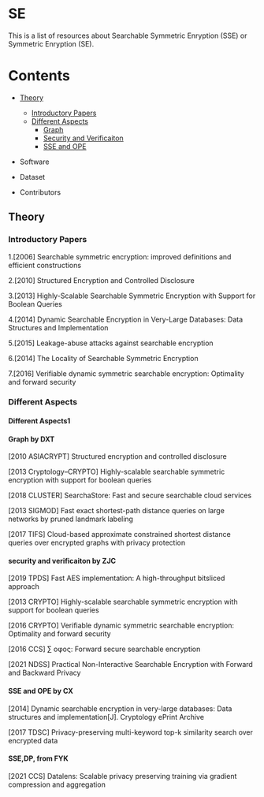 # SE
This is a  list of resources about Searchable Symmetric Enryption (SSE) or Symmetric Enryption (SE).

# Contents
* [Theory](#theory)
  * [Introductory Papers](#introductory-papers)
  * [Different Aspects](#different-aspects)
    * [Graph](#graph-by-dxt)
    * [Security and Verificaiton](#security-and-verificaiton-by-zjc)
    * [SSE and OPE](#sse-and-ope-by-cx)
    
* Software
* Dataset
* Contributors


## Theory

### Introductory Papers

1.[2006] Searchable symmetric encryption: improved definitions and efficient constructions

2.[2010] Structured Encryption and Controlled Disclosure

3.[2013] Highly-Scalable Searchable Symmetric Encryption with Support for Boolean Queries

4.[2014] Dynamic Searchable Encryption in Very-Large Databases: Data Structures and Implementation

5.[2015] Leakage-abuse attacks against searchable encryption

6.[2014] The Locality of Searchable Symmetric Encryption

7.[2016] Verifiable dynamic symmetric searchable encryption: Optimality and forward security

### Different Aspects
#### Different Aspects1
#### Graph by DXT

[2010 ASIACRYPT] Structured encryption and controlled disclosure

[2013 Cryptology–CRYPTO] Highly-scalable searchable symmetric encryption with support for boolean queries

[2018 CLUSTER] SearchaStore: Fast and secure searchable cloud services

[2013 SIGMOD] Fast exact shortest-path distance queries on large networks by pruned landmark labeling

[2017 TIFS] Cloud-based approximate constrained shortest distance queries over encrypted graphs with privacy protection

#### security and verificaiton by ZJC
[2019 TPDS] Fast AES implementation: A high-throughput bitsliced approach

[2013 CRYPTO] Highly-scalable searchable symmetric encryption with support for boolean queries

[2016 CRYPTO] Verifiable dynamic symmetric searchable encryption: Optimality and forward security

[2016 CCS] ∑ oφoς: Forward secure searchable encryption

[2021 NDSS] Practical Non-Interactive Searchable Encryption with Forward and Backward Privacy

#### SSE and OPE by CX
[2014] Dynamic searchable encryption in very-large databases: Data structures and implementation[J]. Cryptology ePrint Archive

[2017 TDSC] Privacy-preserving multi-keyword top-k similarity search over encrypted data

#### SSE,DP, from FYK
[2021 CCS] Datalens: Scalable privacy preserving training via gradient compression and aggregation


